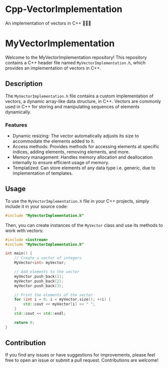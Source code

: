 # Cpp-VectorImplementation
An implementation of vectors in C++ 🧑🏻‍💻 
# MyVectorImplementation

Welcome to the MyVectorImplementation repository! This repository contains a C++ header file named `MyVectorImplementation.h`, which provides an implementation of vectors in C++.

## Description
The `MyVectorImplementation.h` file contains a custom implementation of vectors, a dynamic array-like data structure, in C++. Vectors are commonly used in C++ for storing and manipulating sequences of elements dynamically.

### Features
- Dynamic resizing: The vector automatically adjusts its size to accommodate the elements added to it.
- Access methods: Provides methods for accessing elements at specific indices, adding elements, removing elements, and more.
- Memory management: Handles memory allocation and deallocation internally to ensure efficient usage of memory.
- Templatized: Can store elements of any data type i.e. generic, due to implementation of templates.

## Usage
To use the `MyVectorImplementation.h` file in your C++ projects, simply include it in your source code:

```cpp
#include "MyVectorImplementation.h"
```

Then, you can create instances of the `MyVector` class and use its methods to work with vectors:

```cpp
#include <iostream>
#include "MyVectorImplementation.h"

int main() {
    // Create a vector of integers
    MyVector<int> myVector;

    // Add elements to the vector
    myVector.push_back(1);
    myVector.push_back(2);
    myVector.push_back(3);

    // Print the elements of the vector
    for (int i = 0; i < myVector.size(); ++i) {
        std::cout << myVector[i] << " ";
    }
    std::cout << std::endl;

    return 0;
}
```

## Contribution
If you find any issues or have suggestions for improvements, please feel free to open an issue or submit a pull request. Contributions are welcome!
